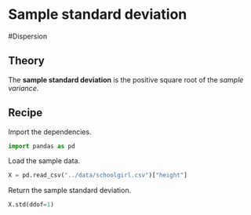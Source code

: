 
# Sample standard deviation

#Dispersion 

## Theory

The **sample standard deviation** is the positive square root of the *sample variance*.

## Recipe

Import the dependencies.

```python
import pandas as pd
```

Load the sample data.

```python
X = pd.read_csv("../data/schoolgirl.csv")["height"]
```

Return the sample standard deviation.

```python
X.std(ddof=1)
```
